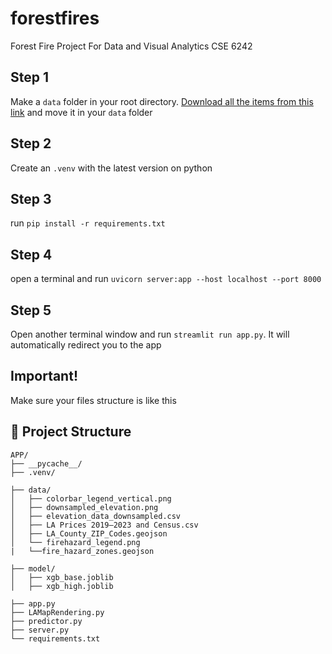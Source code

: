 # forestfires
Forest Fire Project For Data and Visual Analytics CSE 6242
## Step 1 
Make a `data` folder in your root directory. [Download all the items from this link](https://www.dropbox.com/scl/fo/e9f78zxipm0zev27khcs6/ABtPqI4RZWsonqLRZZATccY?rlkey=ut4opxix9gbhq6uxs5oxykohl&st=b98wbvig&dl=0 ) and move it in your `data` folder 

## Step 2 

Create an `.venv` with the latest version on python 

## Step 3 

run `pip install -r requirements.txt` 

## Step 4
open a terminal and run `uvicorn server:app --host localhost --port 8000`

## Step 5
Open another terminal window and run `streamlit run app.py`. It will automatically redirect you to the app


## Important!

Make sure your files structure is like this



## 📁 Project Structure

```
APP/
├── __pycache__/
├── .venv/

├── data/
│   ├── colorbar_legend_vertical.png
│   ├── downsampled_elevation.png
│   ├── elevation_data_downsampled.csv
│   ├── LA Prices 2019–2023 and Census.csv
│   ├── LA_County_ZIP_Codes.geojson
│   └── firehazard_legend.png
|   └──fire_hazard_zones.geojson

├── model/
│   ├── xgb_base.joblib
│   ├── xgb_high.joblib

├── app.py
├── LAMapRendering.py
├── predictor.py
├── server.py
└── requirements.txt
```



